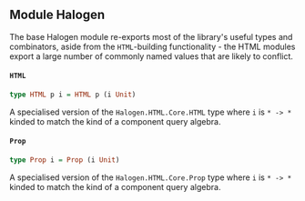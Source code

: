 ## Module Halogen

The base Halogen module re-exports most of the library's useful types and
combinators, aside from the `HTML`-building functionality - the HTML
modules export a large number of commonly named values that are likely to
conflict.

#### `HTML`

``` purescript
type HTML p i = HTML p (i Unit)
```

A specialised version of the `Halogen.HTML.Core.HTML` type where `i` is
`* -> *` kinded to match the kind of a component query algebra.

#### `Prop`

``` purescript
type Prop i = Prop (i Unit)
```

A specialised version of the `Halogen.HTML.Core.Prop` type where `i` is
`* -> *` kinded to match the kind of a component query algebra.


